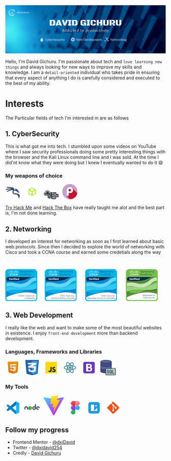 <img src="./banner.png" alt="banner"/>

Hello, I'm David Gichuru. I'm passionate about tech and `love learning new things` and always looking for new ways to improve my skills and knowledge. I am a `detail-oriented` individual who takes pride in ensuring that every aspect of anything I do is carefully considered and executed to the best of my ability.

# Interests

The Particular fields of tech I'm interested in are as follows

## 1. CyberSecurity 

This is what got me into tech. I stumbled upon some videos on YouTube where I saw security professionals doing some pretty interesting things with the browser and the Kali Linux command line and I was sold. At the time I did'nt know what they were doing but I knew I eventually wanted to do it :smile:

### My weapons of choice
![Kali Linux](./icons8-kali-linux-48.png) &nbsp;
<img src="./HTB.png" alt="Hack The Box" width="48"/> &nbsp;
<img src="./THM.webp" alt="Try Hack Me" width="48"/> &nbsp;
<img src="./Pico ctf.png" alt="Pico ctf" width="48"/> &nbsp;

[Try Hack Me](https://tryhackme.com/) and [Hack The Box](https://www.hackthebox.com/) have really taught me alot and the best part is, I'm not done learning.



## 2. Networking

I developed an interest for networking as soon as I first learned about basic web protocols. Since then I decided to explore the world of networking with Cisco and took a CCNA course and earned some credetials along the way

<br/>

<img src="ccna-introduction-to-networks.png" alt="introduction to networks badge" width="100"/>&nbsp; &nbsp; &nbsp;
<img src="ccna-switching-routing-and-wireless-essentials.1.png" alt="switching, routing, and wireless essentials badge" width="100"/> &nbsp; &nbsp; &nbsp;
<img src="ccna-enterprise-networking-security-and-automation.png" alt="badge" width="100"/> &nbsp; &nbsp; &nbsp;
<img src="introduction-to-cybersecurity.png" alt="Introduction to cybersecurity badge" width="100"/>

## 3. Web Development 
I really like the web and want to make some of the most beautiful websites in existence. I enjoy `front-end development` more than backend development.

### Languages, Frameworks and Libraries

![](./icons8-html-5-48.png) &nbsp;
![](./icons8-cascading-style-sheets-language-48.png) &nbsp;
![](./icons8-javascript-48.png) &nbsp;
![](./icons8-react-48.png) &nbsp;
![](./icons8-bootstrap-48.png) &nbsp;
![](./icons8-sql-48.png)

### My Tools

![Code Editor](./icons8-visual-studio-code-2019-48.png) &nbsp;
![Node JS](./icons8-nodejs-48.png) &nbsp;
![Vite](./vite.svg) &nbsp;
![Figma](./icons8-figma-48%20.png) &nbsp;
![Lunacy](./icons8-lunacy-48.png) &nbsp;
![](./icons8-git-48.png)

## Follow my progress

- Frontend Mentor - [@dxiDavid](https://www.frontendmentor.io/profile/dxiDavid)
- Twitter - [@dxidavid254](https://www.twitter.com/dxidavid254)
- Credly - [David Gichuru](https://www.credly.com/users/david-gichuru.7f767a1d)
